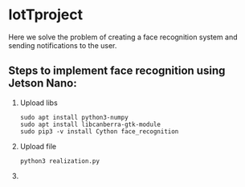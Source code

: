 # IotTproject
Here we solve the problem of creating a face recognition system and sending notifications to the user.
## Steps to implement face recognition using Jetson Nano:
1. Upload libs
   ```
   sudo apt install python3-numpy
   sudo apt install libcanberra-gtk-module
   sudo pip3 -v install Cython face_recognition
   ```
2. Upload file
   ```
   python3 realization.py
   ```
3.
